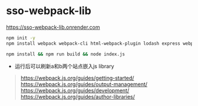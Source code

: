# sso-webpack-lib
https://sso-webpack-lib.onrender.com


```sh
npm init -y
npm install webpack webpack-cli html-webpack-plugin lodash express webpack-dev-middleware --save
```
```sh
npm install && npm run build && node index.js
```
- 运行后可以刷新a和b两个站点嵌入js library
> https://webpack.js.org/guides/getting-started/ 
> https://webpack.js.org/guides/output-management/ 
> https://webpack.js.org/guides/development/ 
> https://webpack.js.org/guides/author-libraries/ 
